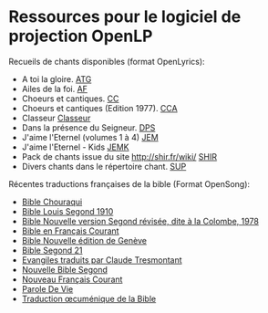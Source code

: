 # Ressources pour le logiciel de projection OpenLP


Recueils de chants disponibles (format OpenLyrics):

- A toi la gloire.                                   [ATG](https://github.com/Honkey57/Ressources_OpenLP/raw/main/A_toi_la_gloire.7z)       
- Ailes de la foi.                                   [AF](https://github.com/Honkey57/Ressources_OpenLP/raw/main/Ailes_de_la_foi.7z)
- Choeurs et cantiques.                              [CC](https://github.com/Honkey57/Ressources_OpenLP/raw/main/Choeurs_et_cantiques.7z)
- Choeurs et cantiques (Edition 1977).               [CCA](https://github.com/Honkey57/Ressources_OpenLP/raw/main/Choeurs_et_cantiques_Edition_1977.7z)
- Classeur                                           [Classeur](https://github.com/Honkey57/Ressources_OpenLP/raw/main/Classeur.7z)
- Dans la présence du Seigneur.                      [DPS](https://github.com/Honkey57/Ressources_OpenLP/raw/main/Dans_la_pr%C3%A9sence_du_seigneur.7z)
- J'aime l'Eternel (volumes 1 à 4)                   [JEM](https://github.com/Honkey57/Ressources_OpenLP/raw/main/J'aime_l_Eternel_Volume_1-4.7z)
- J'aime l'Eternel - Kids                            [JEMK](https://github.com/Honkey57/Ressources_OpenLP/raw/main/J_aime_L_Eternel_Kids.7z)
- Pack de chants issue du site http://shir.fr/wiki/  [SHIR](https://github.com/Honkey57/Ressources_OpenLP/raw/main/Shir.7z)
- Divers chants dans le répertoire chant.            [SUP](https://github.com/Honkey57/Ressources_OpenLP/raw/main/Suppl%C3%A9ments.7z)


Récentes traductions françaises de la bible (Format OpenSong):


- [Bible Chouraqui](https://github.com/Honkey57/Ressources_OpenLP/raw/main/Bible_Chouraqui.zip)
- [Bible Louis Segond 1910](https://github.com/Honkey57/Ressources_OpenLP/raw/main/Bible_Segond_1910.zip)
- [Bible Nouvelle version Segond révisée, dite à la Colombe, 1978](https://github.com/Honkey57/Ressources_OpenLP/raw/main/La_Colombe.zip)
- [Bible en Français Courant](https://github.com/Honkey57/Ressources_OpenLP/raw/main/Bible_en_Francais_Courant.zip)
- [Bible Nouvelle édition de Genève](https://github.com/Honkey57/Ressources_OpenLP/raw/main/Bible_Nouvelle_Edition_de_Geneve_1979.zip)
- [Bible Segond 21](https://github.com/Honkey57/Ressources_OpenLP/raw/main/Bible_Segond21.zip)
- [Evangiles traduits par Claude Tresmontant](https://github.com/Honkey57/Ressources_OpenLP/raw/main/Bible_Tresmontant.zip)
- [Nouvelle Bible Segond](https://github.com/Honkey57/Ressources_OpenLP/raw/main/Nouvelle_Bible_Segond.zip)
- [Nouveau Français Courant](https://github.com/Honkey57/Ressources_OpenLP/raw/main/Nouvelle_Francais_Courant.zip)
- [Parole De Vie](https://github.com/Honkey57/Ressources_OpenLP/raw/main/Parole_de_Vie.zip)
- [Traduction œcuménique de la Bible](https://github.com/Honkey57/Ressources_OpenLP/raw/main/Traduction_oecum%C3%A9nique_de_la_bible.zip)
